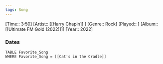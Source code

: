 ```yaml
---
tags: Song  
---
```

[Time:: 3:50]
[Artist:: [[Harry Chapin]] ]
[Genre:: Rock]
[Played:: ]
[Album:: [[Ultimate FM Gold (2022)]]]
[Year:: 2022]
### Dates
````dataview
TABLE Favorite_Song
WHERE Favorite_Song = [[Cat's in the Cradle]]
````